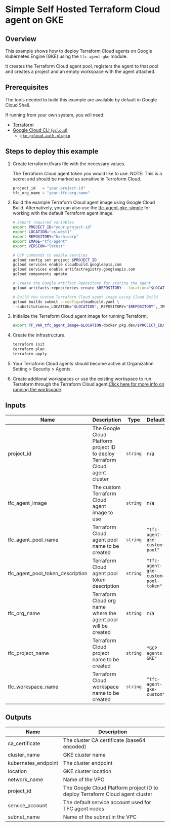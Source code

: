 # Simple Self Hosted Terraform Cloud agent on GKE

## Overview

This example shows how to deploy Terraform Cloud agents on Google Kubernetes Engine (GKE) using the `tfc-agent-gke` module.

It creates the Terraform Cloud agent pool, registers the agent to that pool and creates a project and an empty workspace with the agent attached.

## Prerequisites

The tools needed to build this example are available by default in Google Cloud Shell.

If running from your own system, you will need:

- [Terraform](https://developer.hashicorp.com/terraform/downloads)
- [Google Cloud CLI (`gcloud`)](https://cloud.google.com/sdk/docs/install-sdk)
  - [`gke-gcloud-auth-plugin`](https://cloud.google.com/blog/products/containers-kubernetes/kubectl-auth-changes-in-gke)

## Steps to deploy this example

1. Create terraform.tfvars file with the necessary values.

    The Terraform Cloud agent token you would like to use. NOTE: This is a secret and should be marked as sensitive in Terraform Cloud.

    ```tf
    project_id   = "your-project-id"
    tfc_org_name = "your-tfc-org-name"
    ```

1. Build the example Terraform Cloud agent image using Google Cloud Build. Alternatively, you can also use the [tfc-agent-gke-simple](../tfc-agent-gke-simple/README.md) for working with the default Terraform agent image.

    ```sh
    # Export required variables
    export PROJECT_ID="your-project-id"
    export LOCATION="us-west1"
    export REPOSITORY="hashicorp"
    export IMAGE="tfc-agent"
    export VERSION="latest"

    # GCP commands to enable services
    gcloud config set project $PROJECT_ID
    gcloud services enable cloudbuild.googleapis.com
    gcloud services enable artifactregistry.googleapis.com
    gcloud components update

    # Create the Google Artifact Repository for storing the agent
    gcloud artifacts repositories create $REPOSITORY --location="$LOCATION" --repository-format="DOCKER"

    # Build the custom Terraform Cloud agent image using Cloud Build
    gcloud builds submit --config=cloudbuild.yaml \
    --substitutions=_LOCATION="$LOCATION",_REPOSITORY="$REPOSITORY",_IMAGE="$IMAGE",_VERSION="$VERSION" .
    ```

1. Initialize the Terraform Cloud agent image for running Terraform.

    ```sh
    export TF_VAR_tfc_agent_image=$LOCATION-docker.pkg.dev/$PROJECT_ID/$REPOSITORY/$IMAGE:$VERSION
    ```

1. Create the infrastructure.

    ```sh
    terraform init
    terraform plan
    terraform apply
    ```

1. Your Terraform Cloud agents should become active at Organization Setting > Security > Agents.

1. Create additonal workspaces or use the existing workspace to run Terraform through the Terraform Cloud agent.[Click here for more info on running the workspace](https://registry.terraform.io/providers/hashicorp/tfe/latest/docs/resources/workspace_run#example-usage).

<!-- BEGINNING OF PRE-COMMIT-TERRAFORM DOCS HOOK -->
## Inputs

| Name | Description | Type | Default | Required |
|------|-------------|------|---------|:--------:|
| project\_id | The Google Cloud Platform project ID to deploy Terraform Cloud agent cluster | `string` | n/a | yes |
| tfc\_agent\_image | The custom Terraform Cloud agent image to use | `string` | n/a | yes |
| tfc\_agent\_pool\_name | Terraform Cloud agent pool name to be created | `string` | `"tfc-agent-gke-custom-pool"` | no |
| tfc\_agent\_pool\_token\_description | Terraform Cloud agent pool token description | `string` | `"tfc-agent-gke-custom-pool-token"` | no |
| tfc\_org\_name | Terraform Cloud org name where the agent pool will be created | `string` | n/a | yes |
| tfc\_project\_name | Terraform Cloud project name to be created | `string` | `"GCP agents GKE"` | no |
| tfc\_workspace\_name | Terraform Cloud workspace name to be created | `string` | `"tfc-agent-gke-custom"` | no |

## Outputs

| Name | Description |
|------|-------------|
| ca\_certificate | The cluster CA certificate (base64 encoded) |
| cluster\_name | GKE cluster name |
| kubernetes\_endpoint | The cluster endpoint |
| location | GKE cluster location |
| network\_name | Name of the VPC |
| project\_id | The Google Cloud Platform project ID to deploy Terraform Cloud agent cluster |
| service\_account | The default service account used for TFC agent nodes |
| subnet\_name | Name of the subnet in the VPC |

<!-- END OF PRE-COMMIT-TERRAFORM DOCS HOOK -->
